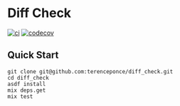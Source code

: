 # Diff Check

[![ci](https://github.com/terenceponce/diff_check/actions/workflows/ci.yml/badge.svg)](https://github.com/terenceponce/diff_check/actions/workflows/ci.yml)
[![codecov](https://codecov.io/gh/terenceponce/diff_check/graph/badge.svg?token=F692aysHWW)](https://codecov.io/gh/terenceponce/diff_check)

## Quick Start

```
git clone git@github.com:terenceponce/diff_check.git
cd diff_check
asdf install
mix deps.get
mix test
```
